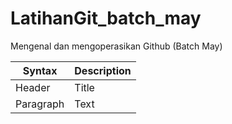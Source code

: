 # LatihanGit_batch_may
Mengenal dan mengoperasikan Github (Batch May)

| Syntax | Description |
| ----------- | ----------- |
| Header | Title |
| Paragraph | Text |
